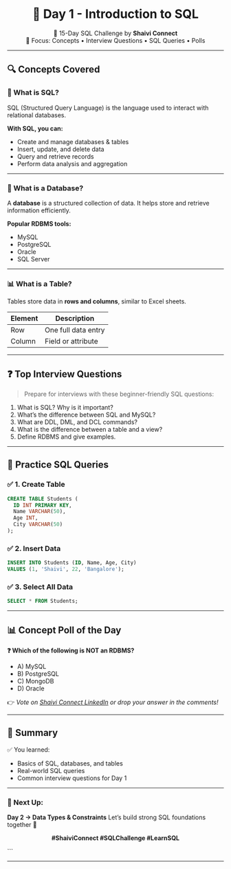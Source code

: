 
<!-- SHAIVI CONNECT SQL CHALLENGE HEADER -->
<h1 align="center">📅 Day 1 - Introduction to SQL</h1>
<p align="center">
  🚀 15-Day SQL Challenge by <strong>Shaivi Connect</strong><br>
  📘 Focus: Concepts • Interview Questions • SQL Queries • Polls
</p>

---

## 🔍 Concepts Covered

### 🧠 What is SQL?
SQL (Structured Query Language) is the language used to interact with relational databases.

**With SQL, you can:**
- Create and manage databases & tables  
- Insert, update, and delete data  
- Query and retrieve records  
- Perform data analysis and aggregation  

---

### 🧱 What is a Database?
A **database** is a structured collection of data. It helps store and retrieve information efficiently.

**Popular RDBMS tools:**
- MySQL  
- PostgreSQL  
- Oracle  
- SQL Server  

---

### 📊 What is a Table?
Tables store data in **rows and columns**, similar to Excel sheets.

| Element | Description         |
|---------|---------------------|
| Row     | One full data entry |
| Column  | Field or attribute  |

---

## ❓ Top Interview Questions

> Prepare for interviews with these beginner-friendly SQL questions:

1. What is SQL? Why is it important?  
2. What’s the difference between SQL and MySQL?  
3. What are DDL, DML, and DCL commands?  
4. What is the difference between a table and a view?  
5. Define RDBMS and give examples.  

---

## 🧪 Practice SQL Queries

### ✅ 1. Create Table
```sql
CREATE TABLE Students (
  ID INT PRIMARY KEY,
  Name VARCHAR(50),
  Age INT,
  City VARCHAR(50)
);
````

### ✅ 2. Insert Data

```sql
INSERT INTO Students (ID, Name, Age, City)
VALUES (1, 'Shaivi', 22, 'Bangalore');
```

### ✅ 3. Select All Data

```sql
SELECT * FROM Students;
```

---

## 📊 Concept Poll of the Day

**❓ Which of the following is NOT an RDBMS?**

* A) MySQL
* B) PostgreSQL
* C) MongoDB
* D) Oracle

👉 *Vote on [Shaivi Connect LinkedIn](https://www.linkedin.com/company/shaivi-connect/) or drop your answer in the comments!*

---

## 📌 Summary

✅ You learned:

* Basics of SQL, databases, and tables
* Real-world SQL queries
* Common interview questions for Day 1

---

### 🔁 Next Up:

**Day 2 → Data Types & Constraints**
Let’s build strong SQL foundations together 💪

<p align="center"><strong>#ShaiviConnect #SQLChallenge #LearnSQL</strong></p>
```

---


